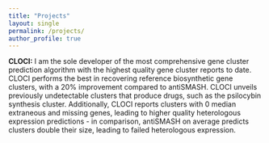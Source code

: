 ```yaml
---
title: "Projects"
layout: single
permalink: /projects/
author_profile: true
---
```


<img align="right" src=""> <b>CLOCI:</b> I am the sole developer of the most comprehensive gene cluster
prediction algorithm with the highest quality gene cluster reports to date. CLOCI performs
the best in recovering reference biosynthetic gene clusters, with a 20%
improvement compared to antiSMASH. CLOCI unveils previously undetectable
clusters that produce drugs, such as the psilocybin synthesis cluster.
Additionally, CLOCI reports clusters with 0 median extraneous and missing
genes, leading to higher quality heterologous expression predictions - in
comparison, antiSMASH on average predicts clusters double their size, leading
to failed heterologous expression. 
